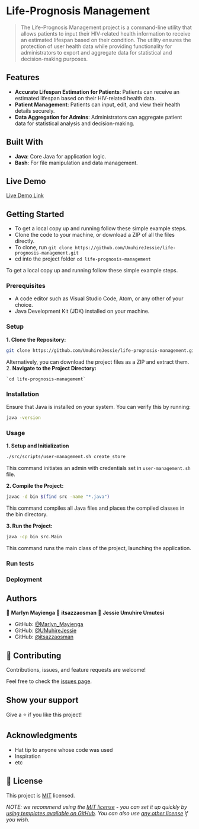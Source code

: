 # Life-Prognosis Management

> The Life-Prognosis Management project is a command-line utility that allows patients to input their HIV-related health information to receive an estimated lifespan based on their condition. The utility ensures the protection of user health data while providing functionality for administrators to export and aggregate data for statistical and decision-making purposes.

## Features

- **Accurate Lifespan Estimation for Patients**: Patients can receive an estimated lifespan based on their HIV-related health data.
- **Patient Management**: Patients can input, edit, and view their health details securely.
- **Data Aggregation for Admins**: Administrators can aggregate patient data for statistical analysis and decision-making.

## Built With

- **Java**: Core Java for application logic.
- **Bash**: For file manipulation and data management.

## Live Demo

[Live Demo Link](https://livedemo.com)


## Getting Started

- To get a local copy up and running follow these simple example steps.
- Clone the code to your machine, or download a ZIP of all the files directly.
- To clone, run `git clone https://github.com/UmuhireJessie/life-prognosis-management.git`
- cd into the project folder `cd life-prognosis-management`


To get a local copy up and running follow these simple example steps.

### Prerequisites

- A code editor such as Visual Studio Code, Atom, or any other of your choice.
- Java Development Kit (JDK) installed on your machine.

### Setup

**1. Clone the Repository:**
   ```bash
   git clone https://github.com/UmuhireJessie/life-prognosis-management.git
   ```

   Alternatively, you can download the project files as a ZIP and extract them.
2. **Navigate to the Project Directory:**

    `cd life-prognosis-management`

### Installation
Ensure that Java is installed on your system. You can verify this by running:

```bash
java -version
```

### Usage

**1. Setup and Initialization**
```bash
./src/scripts/user-management.sh create_store
```

This command initiates an admin with credentials set in `user-management.sh` file.

**2. Compile the Project:**

```bash
javac -d bin $(find src -name "*.java")
```

This command compiles all Java files and places the compiled classes in the bin directory.

**3. Run the Project:**

```bash
java -cp bin src.Main
```

This command runs the main class of the project, launching the application.

### Run tests

### Deployment



## Authors

👤 **Marlyn Mayienga**
👤 **itsazzaosman**
👤 **Jessie Umuhire Umutesi**



- GitHub: [@Marlyn_Mayienga](https://github.com/Marlyn_Mayienga)
- GitHub: [@UMuhireJessie](https://github.com/UmuhireJessie)
- GitHub: [@itsazzaosman](https://github.com/itsazzaosman)

## 🤝 Contributing

Contributions, issues, and feature requests are welcome!

Feel free to check the [issues page](../../issues/).

## Show your support

Give a ⭐️ if you like this project!

## Acknowledgments

- Hat tip to anyone whose code was used
- Inspiration
- etc

## 📝 License

This project is [MIT](./LICENSE) licensed.

_NOTE: we recommend using the [MIT license](https://choosealicense.com/licenses/mit/) - you can set it up quickly by [using templates available on GitHub](https://docs.github.com/en/communities/setting-up-your-project-for-healthy-contributions/adding-a-license-to-a-repository). You can also use [any other license](https://choosealicense.com/licenses/) if you wish._

